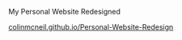My Personal Website Redesigned

[colinmcneil.github.io/Personal-Website-Redesign](https://colinmcneil.github.io/Personal-Website-Redesign/)
